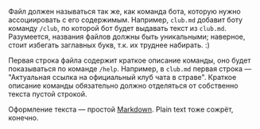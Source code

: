 Файл должен называться так же, как команда бота, которую нужно ассоциировать с его содержимым.
Например, `club.md` добавит боту команду `/club`, по которой бот будет выдавать текст из `club.md`.
Разумеется, названия файлов должны быть уникальными; наверное, стоит избегать заглавных букв, т.к. их труднее набирать. :)

Первая строка файла содержит краткое описание команды, оно будет показываться по команде `/help`.
Например, в `club.md` первая строка — "Актуальная ссылка на официальный клуб чата в страве".
Краткое описание команды обязательно должно отделяться от собственно текста пустой строкой.

Оформление текста — простой [Markdown](https://www.markdownguide.org/cheat-sheet). Plain text тоже сожрёт, конечно.
